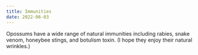 ```yaml
---
title: Immunities
date: 2022-06-03
---
```

Opossums have a wide range of natural immunities 
including rabies, snake venom, honeybee stings, 
and botulism toxin. (I hope they enjoy their natural wrinkles.)